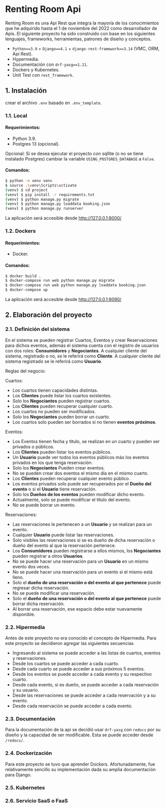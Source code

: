 # Renting Room Api

Renting Room es una Api Rest que integra la mayoría de los conocimientos que he adquirido hasta el 1 de noviembre del 2022 como desarrollador de Apis. El siguiente proyecto ha sido construido con base en los siguientes lenguajes, frameworks, herramientas, patrones de diseño y conceptos.

* `Python==3.9` + `Django==4.1` + `django-rest-framework==3.14` (VMC, ORM, Api Rest).
* Hypermedia.
* Documentación con `drf-yasg==1.21`.
* Dockers y Kubernetes.
* Unit Test con `rest_framework`.

## 1. Instalación

crear el archivo `.env` basado en `.env_template`.

### 1.1. Local

#### Requerimientos:

- Python 3.9.
- Postgres 13 (opcional).

Opcional: Si se desea ejecutar el proyecto con sqllite (o no se tiene instalado Postgres) cambiar la variable `USING_POSTGRES_DATABASE` a `False`. 

#### Comandos:

```bash
$ python -m venv venv
$ source .\venv\Scripts\activate
(venv) $ cd project
(venv) $ pip install -r requirements.txt
(venv) $ python manage.py migrate
(venv) $ python manage.py loaddata booking.json
(venv) $ python manage.py runserver
```

La aplicación será accesible desde http://127.0.0.1:8000/

### 1.2. Dockers

#### Requerimientos:
- Docker.

#### Comandos:

```bash
$ docker build .
$ docker-compose run web python manage.py migrate
$ docker-compose run web python manage.py loaddata booking.json
$ docker-compose up
```
La aplicación será accesible desde http://127.0.0.1:8090/

## 2. Elaboración del proyecto

### 2.1. Definición del sistema

En el sistema se pueden registrar Cuartos, Eventos y crear Reservaciones para dichos eventos, además el sistema cuenta con el registro de usuarios con dos roles: **Consumidores** y **Negociantes**. A cualquier cliente del sistema, registrado o no, se le referirá como **Cliente**. A cualquier cliente del sistema registrado se le referirá como **Usuario**.

Reglas del negocio:

Cuartos:
- Los cuartos tienen capacidades distintas.
- Los **Clientes** puede listar los cuartos existentes.
- Solo los **Negociantes** pueden registrar cuartos.
- Los **Clientes** pueden recuperar cualquier cuarto.
- Los cuartos no pueden ser modificados.
- Solo los **Negociantes** pueden borrar un cuarto.
- Los cuartos solo pueden ser borrados si no tienen **eventos próximos**.

Eventos:
- Los Eventos tienen fecha y título, se realizan en un cuarto y pueden ser privados o públicos.
- Los **Clientes** pueden listar los eventos públicos.
- Un **Usuario** puede ver todos los eventos públicos más los eventos privados en los que tenga reservación.
- Solo los **Negociantes** Pueden crear eventos.
- No se pueden crear dos eventos el mismo día en el mismo cuarto.
- Los **Clientes** pueden recuperar cualquier evento público.
- Los eventos privados solo puede ser recuperados por el **Dueño del evento** o si el **Usuario** tiene reservación.
- Solo los **Dueños de los eventos** pueden modificar dicho evento.
- Actualmente, solo se puede modificar el título del evento.
- No se puede borrar un evento.

Reservaciones:
- Las reservaciones le pertenecen a un **Usuario** y se realizan para un evento.
- Cualquier **Usuario** puede listar las reservaciones.
- Solo visibles las reservaciones si se es dueño de dicha reservación o dueño del evento al que la reservación pertenece.
- Los **Consumidores** pueden registrarse a ellos mismos, los **Negociantes** pueden registrar a otros **Usuarios**.
- No se puede hacer una reservación para un **Usuario** en un mismo evento dos veces.
- No se puede hacer una reservación para un evento si el mismo está lleno.
- Solo el **dueño de una reservación o del evento al que pertenece** puede regresar dicha reservación.
- No se puede modificar una reservación.
- Solo el **dueño de una reservación o del evento al que pertenece** puede borrar dicha reservación.
- Al borrar una reservación, ese espacio debe estar nuevamente disponible.

### 2.2. Hipermedia

Antes de este proyecto no era conocido el concepto de Hipermedia. Para este proyecto se decidieron agregar las siguientes secuencias

- Ingresando al sistema se puede acceder a las listas de cuartos, eventos y reservaciones.
- Desde los cuartos se puede acceder a cada cuarto.
- Desde cada cuarto se puede acceder a sus próximos 5 eventos.
- Desde los eventos se puede acceder a cada evento y su respectivo cuarto.
- Desde cada evento, si es dueño, se puede acceder a cada reservación y su usuario.
- Desde las reservaciones se puede acceder a cada reservación y a su evento.
- Desde cada reservación se puede acceder a cada evento.

### 2.3. Documentación

Para la documentación de la api se decidió usar `drf-yasg` con `redocs` por su diseño y la capacidad de ser modificable. Esta se puede acceder desde `/redocs/`.

### 2.4. Dockerización

Para este proyecto se tuvo que aprender Dockers. Afortunadamente, fue relativamente sencillo su implementación dada su amplia documentación para Django.

### 2.5. Kubernetes

### 2.6. Servicio SaaS o FaaS